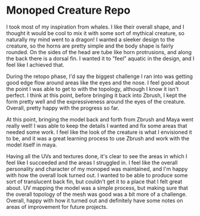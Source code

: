 # Monoped Creature Repo
I took most of my inspiration from whales. I like their overall shape, and I thought it would be cool to mix it with some sort of mythical creature, so naturally my mind went to a dragon!
I wanted a sleeker design to the creature, so the horns are pretty simple and the body shape is fairly rounded. On the sides of the head are tube like horn protrusions, and along the back
there is a dorsal fin. I wanted it to "feel" aquatic in the design, and I feel like I achieved that. 

During the retopo phase, I'd say the biggest challenge I ran into was getting good edge flow around areas like the eyes and the nose. I feel good about the point I was able to get to 
with the topology, although I know it isn't perfect. I think at this point, before bringing it back into Zbrush, I kept the form pretty well and the expressiveness around the eyes of 
the creature. Overall, pretty happy with the progress so far.

At this point, bringing the model back and forth from Zbrush and Maya went really well! I was able to keep the details I wanted and fix some areas that needed some work. I feel like the
look of the creature is what I envisioned it to be, and it was a great learning process to use Zbrush and work with the model itself in maya.

Having all the UVs and textures done, it's clear to see the areas in which I feel like I succeeded and the areas I struggled in. I feel like the overall personality and character of my monoped
was maintained, and I'm happy with how the overall look turned out. I wanted to be able to produce some sort of translucent back fin, but couldn't get it to a place that I felt great about. UV
mapping the model was a simple process, but making sure that the overall topology of the mesh was good was a bit more of a challenge. Overall, happy with how it turned out and definitely have some
notes on areas of improvement for future projects.
